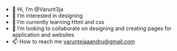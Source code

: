 - 👋 Hi, I’m @Varunt3ja
- 👀 I’m interested in designing
- 🌱 I’m currently learning Html and css
- 💞️ I’m looking to collaborate on designing and creating pages for application and websites
- 📫 How to reach me  varuntejaaandru@gmail.com

<!---
Varunt3ja/Varunt3ja is a ✨ special ✨ repository because its `README.md` (this file) appears on your GitHub profile.
You can click the Preview link to take a look at your changes.
--->
